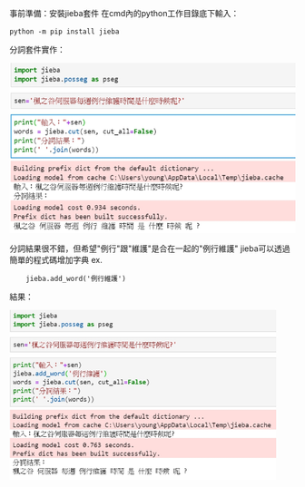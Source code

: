 事前準備：安裝jieba套件
在cmd內的python工作目錄底下輸入：

    python -m pip install jieba
    
分詞套件實作：

<img src="https://github.com/tank11110/young/blob/master/%E5%9C%96%E7%89%87/1592197988439.jpg" height='300' weight='250'>

分詞結果很不錯，但希望"例行"跟"維護"是合在一起的"例行維護"
jieba可以透過簡單的程式碼增加字典
ex.

        jieba.add_word('例行維護')
        
結果：

<img src="https://github.com/tank11110/young/blob/master/%E5%9C%96%E7%89%87/1592198019826.jpg" height='300' weight='250'>
